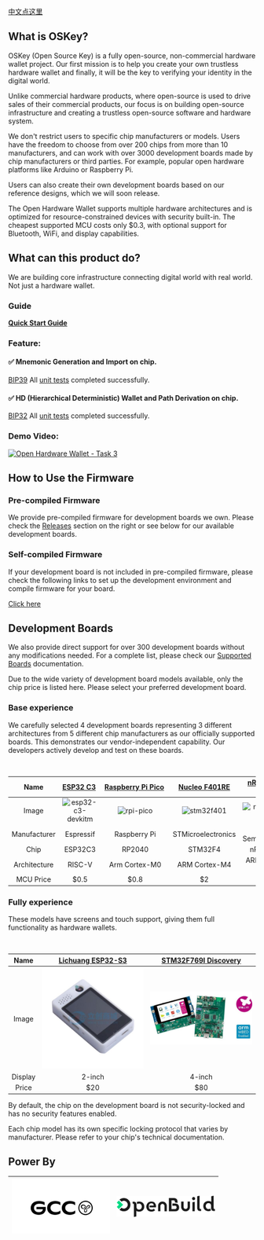[中文点这里](./README_zh.md)

## What is OSKey?

OSKey (Open Source Key) is a fully open-source, non-commercial hardware wallet project. Our first mission is to help you create your own trustless hardware wallet and finally, it will be the key to verifying your identity in the digital world.

Unlike commercial hardware products, where open-source is used to drive sales of their commercial products, our focus is on building open-source infrastructure and creating a trustless open-source software and hardware system.

We don't restrict users to specific chip manufacturers or models. Users have the freedom to choose from over 200 chips from more than 10 manufacturers, and can work with over 3000 development boards made by chip manufacturers or third parties. For example, popular open hardware platforms like Arduino or Raspberry Pi.

Users can also create their own development boards based on our reference designs, which we will soon release.

The Open Hardware Wallet supports multiple hardware architectures and is optimized for resource-constrained devices with security built-in. The cheapest supported MCU costs only $0.3, with optional support for Bluetooth, WiFi, and display capabilities.

## What can this product do?

We are building core infrastructure connecting digital world with real world. Not just a hardware wallet.

### **Guide**

**[Quick Start Guide](https://github.com/butterfly-community/oskey-firmware/tree/master/doc/start)**

### Feature:

#### ✅ Mnemonic Generation and Import on chip.

[BIP39](https://github.com/bitcoin/bips/blob/master/bip-0039.mediawiki) All [unit tests](https://github.com/butterfly-community/-lib-wallets/blob/main/src/mnemonic.rs) completed successfully.

#### ✅ HD (Hierarchical Deterministic) Wallet and Path Derivation on chip.

[BIP32](https://github.com/bitcoin/bips/blob/master/bip-0032.mediawiki) All [unit tests](https://github.com/butterfly-community/oskey-lib-wallets/blob/main/src/wallets.rs) completed successfully.

### Demo Video:

[![Open Hardware Wallet - Task 3](https://res.cloudinary.com/marcomontalbano/image/upload/v1736601213/video_to_markdown/images/youtube--Tk8S3mavd5I-c05b58ac6eb4c4700831b2b3070cd403.jpg)](https://www.youtube.com/watch?v=Tk8S3mavd5I "Open Hardware Wallet - Task 3")

## How to Use the Firmware

### Pre-compiled Firmware

We provide pre-compiled firmware for development boards we own. Please check the [Releases](https://github.com/butterfly-community/oskey-firmware/releases) section on the right or see below for our available development boards.

### Self-compiled Firmware

If your development board is not included in pre-compiled firmware, please check the following links to set up the development environment and compile firmware for your board.

[Click here](doc/start/Compile.md)

## Development Boards

We also provide direct support for over 300 development boards without any modifications needed. For a complete list, please check our [Supported Boards](https://docs.zephyrproject.org/latest/boards/index.html) documentation.

Due to the wide variety of development board models available, only the chip price is listed here. Please select your preferred development board.

### Base experience

We carefully selected 4 development boards representing 3 different architectures from 5 different chip manufacturers as our officially supported boards. This demonstrates our vendor-independent capability. Our developers actively develop and test on these boards.

<br />

|     Name     | [ESP32&nbsp;C3](https://docs.zephyrproject.org/latest/boards/espressif/esp32c3_devkitm/doc/index.html)&nbsp; | [Raspberry&nbsp;Pi&nbsp;Pico](https://docs.zephyrproject.org/latest/boards/raspberrypi/rpi_pico/doc/index.html)  | [Nucleo F401RE](https://docs.zephyrproject.org/latest/boards/st/nucleo_f401re/doc/index.html) | [nRF52840-MDK](https://docs.zephyrproject.org/latest/boards/makerdiary/nrf52840_mdk/doc/index.html) |
| :----------: | :----------------------------------------------------------------------------------------------------------: | :--------------------------------------------------------------------------------------------------------------: | :-------------------------------------------------------------------------------------------: | :-------------------------------------------------------------------------------------------------: |
|    Image     |                   ![esp32-c3-devkitm](doc/image/board/esp32-c3-devkitm-1-v1-isometric.png)                   |                                   ![rpi-pico](doc/image/board/pico-board.png)                                    |                        ![stm32f401](doc/image/board/nucleo_f401re.jpg)                        |                         ![nrf52840-mdk](doc/image/board/mdk52840-cover.png)                         |
| Manufacturer |                                                  Espressif                                                   |                                                   Raspberry Pi                                                   |                                      STMicroelectronics                                       |                                        Nordic Semiconductor                                         |
|     Chip     |                                                   ESP32C3                                                    |                                                      RP2040                                                      |                                            STM32F4                                            |                                              nRF52840                                               |
| Architecture |                                                    RISC-V                                                    |                                                  Arm Cortex-M0                                                   |                                         ARM Cortex-M4                                         |                                            ARM Cortex-M4                                            |
|  MCU Price   |                                                    \$0.5                                                     |                                                      \$0.8                                                       |                                              \$2                                              |                                                 \$3                                                 |

### Fully experience

These models have screens and touch support, giving them full functionality as hardware wallets.

<br />

|  Name   |                                 [Lichuang ESP32-S3](https://item.szlcsc.com/43285221.html)                                  |     [STM32F769I Discovery](https://docs.zephyrproject.org/latest/boards/st/stm32f769i_disco/doc/index.html)     |
| :-----: | :-------------------------------------------------------------------------------------------------------------------------: | :-------------------------------------------------------------------------------------------------------------: |
|  Image  | <img src="doc/image/board/lichuang_esp32_s3.jpg" alt="esp32-c3-devkitm" width="220" style="max-width:100%; height:auto;"> | <img src="doc/image/board/stm32f769i_disco.jpg" alt="stm32" width="220" style="max-width:100%; height:auto;"> |
| Display |                                                           2-inch                                                            |                                                     4-inch                                                      |
|  Price  |                                                            \$20                                                             |                                                      \$80                                                       |

By default, the chip on the development board is not security-locked and has no security features enabled.

Each chip model has its own specific locking protocol that varies by manufacturer. Please refer to your chip's technical documentation.

## Power By

| <a href="https://www.gccofficial.org/" target="_blank"><img src="doc/image/GCC_logo.png" alt="gcc" width="200" style="max-width:100%; height:auto;"></a>  | <a href="https://openbuild.xyz/" target="_blank"><img src="doc/image/OpenBuild_logo.png" alt="OpenBuild" width="200" style="max-width:100%; height:auto;"></a> |
| -------------------------------------------------------------------------------------------------------------------------------------------------------------- | -------------------------------------------------------------------------------------------------------------------------------------------------------------------- |
